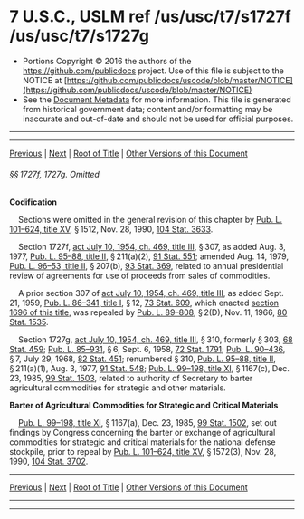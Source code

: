 ---
---

# 7 U.S.C., USLM ref /us/usc/t7/s1727f /us/usc/t7/s1727g

* Portions Copyright © 2016 the authors of the https://github.com/publicdocs project.
  Use of this file is subject to the NOTICE at [https://github.com/publicdocs/uscode/blob/master/NOTICE](https://github.com/publicdocs/uscode/blob/master/NOTICE)
* See the [Document Metadata](././../../../../..//README.md) for more information.
  This file is generated from historical government data; content and/or formatting may be inaccurate and out-of-date and should not be used for official purposes.

----------
----------

[Previous](./../../../../..//us/usc/t7/ch41/schIII–A/m__us_usc_t7_s1727e.md) | [Next](./../../../../..//us/usc/t7/ch41/schIII–B/m__us_usc_t7_ch41_schIII–B.md) | [Root of Title](./../../../../../) | [Other Versions of this Document](https://publicdocs.github.io/go/links?ns=uslm&ref=%2Fus%2Fusc%2Ft7%2Fs1727f+%2Fus%2Fusc%2Ft7%2Fs1727g)

###### §§ 1727f, 1727g. Omitted

 __Codification__ 

    Sections were omitted in the general revision of this chapter by [Pub. L. 101–624, title XV][/us/pl/101/624/tXV], § 1512, Nov. 28, 1990, [104 Stat. 3633][/us/stat/104/3633].

    Section 1727f, [act July 10, 1954, ch. 469, title III][/us/act/1954-07-10/ch469/tIII], § 307, as added Aug. 3, 1977, [Pub. L. 95–88, title II][/us/pl/95/88/tII], § 211(a)(2), [91 Stat. 551][/us/stat/91/551]; amended Aug. 14, 1979, [Pub. L. 96–53, title II][/us/pl/96/53/tII], § 207(b), [93 Stat. 369][/us/stat/93/369], related to annual presidential review of agreements for use of proceeds from sales of commodities.

    A prior section 307 of [act July 10, 1954, ch. 469, title III][/us/act/1954-07-10/ch469/tIII], as added Sept. 21, 1959, [Pub. L. 86–341, title I][/us/pl/86/341/tI], § 12, [73 Stat. 609][/us/stat/73/609], which enacted [section 1696 of this title][/us/usc/t7/s1696], was repealed by [Pub. L. 89–808][/us/pl/89/808], § 2(D), Nov. 11, 1966, [80 Stat. 1535][/us/stat/80/1535].

    Section 1727g, [act July 10, 1954, ch. 469, title III][/us/act/1954-07-10/ch469/tIII], § 310, formerly § 303, [68 Stat. 459][/us/stat/68/459]; [Pub. L. 85–931][/us/pl/85/931], § 6, Sept. 6, 1958, [72 Stat. 1791][/us/stat/72/1791]; [Pub. L. 90–436][/us/pl/90/436], § 7, July 29, 1968, [82 Stat. 451][/us/stat/82/451]; renumbered § 310, [Pub. L. 95–88, title II][/us/pl/95/88/tII], § 211(a)(1), Aug. 3, 1977, [91 Stat. 548][/us/stat/91/548]; [Pub. L. 99–198, title XI][/us/pl/99/198/tXI], § 1167(c), Dec. 23, 1985, [99 Stat. 1503][/us/stat/99/1503], related to authority of Secretary to barter agricultural commodities for strategic and other materials.

 __Barter of Agricultural Commodities for Strategic and Critical Materials__ 

    [Pub. L. 99–198, title XI][/us/pl/99/198/tXI], § 1167(a), Dec. 23, 1985, [99 Stat. 1502][/us/stat/99/1502], set out findings by Congress concerning the barter or exchange of agricultural commodities for strategic and critical materials for the national defense stockpile, prior to repeal by [Pub. L. 101–624, title XV][/us/pl/101/624/tXV], § 1572(3), Nov. 28, 1990, [104 Stat. 3702][/us/stat/104/3702].

----------

[Previous](./../../../../..//us/usc/t7/ch41/schIII–A/m__us_usc_t7_s1727e.md) | [Next](./../../../../..//us/usc/t7/ch41/schIII–B/m__us_usc_t7_ch41_schIII–B.md) | [Root of Title](./../../../../../) | [Other Versions of this Document](https://publicdocs.github.io/go/links?ns=uslm&ref=%2Fus%2Fusc%2Ft7%2Fs1727f+%2Fus%2Fusc%2Ft7%2Fs1727g)

----------
----------

[/us/pl/101/624/tXV]: https://publicdocs.github.io/go/links?ns=uslm&ref=%2Fus%2Fpl%2F101%2F624%2FtXV
[/us/stat/104/3633]: https://publicdocs.github.io/go/links?ns=uslm&ref=%2Fus%2Fstat%2F104%2F3633
[/us/act/1954-07-10/ch469/tIII]: https://publicdocs.github.io/go/links?ns=uslm&ref=%2Fus%2Fact%2F1954-07-10%2Fch469%2FtIII
[/us/pl/95/88/tII]: https://publicdocs.github.io/go/links?ns=uslm&ref=%2Fus%2Fpl%2F95%2F88%2FtII
[/us/stat/91/551]: https://publicdocs.github.io/go/links?ns=uslm&ref=%2Fus%2Fstat%2F91%2F551
[/us/pl/96/53/tII]: https://publicdocs.github.io/go/links?ns=uslm&ref=%2Fus%2Fpl%2F96%2F53%2FtII
[/us/stat/93/369]: https://publicdocs.github.io/go/links?ns=uslm&ref=%2Fus%2Fstat%2F93%2F369
[/us/act/1954-07-10/ch469/tIII]: https://publicdocs.github.io/go/links?ns=uslm&ref=%2Fus%2Fact%2F1954-07-10%2Fch469%2FtIII
[/us/pl/86/341/tI]: https://publicdocs.github.io/go/links?ns=uslm&ref=%2Fus%2Fpl%2F86%2F341%2FtI
[/us/stat/73/609]: https://publicdocs.github.io/go/links?ns=uslm&ref=%2Fus%2Fstat%2F73%2F609
[/us/usc/t7/s1696]: https://publicdocs.github.io/go/links?ns=uslm&ref=%2Fus%2Fusc%2Ft7%2Fs1696
[/us/pl/89/808]: https://publicdocs.github.io/go/links?ns=uslm&ref=%2Fus%2Fpl%2F89%2F808
[/us/stat/80/1535]: https://publicdocs.github.io/go/links?ns=uslm&ref=%2Fus%2Fstat%2F80%2F1535
[/us/act/1954-07-10/ch469/tIII]: https://publicdocs.github.io/go/links?ns=uslm&ref=%2Fus%2Fact%2F1954-07-10%2Fch469%2FtIII
[/us/stat/68/459]: https://publicdocs.github.io/go/links?ns=uslm&ref=%2Fus%2Fstat%2F68%2F459
[/us/pl/85/931]: https://publicdocs.github.io/go/links?ns=uslm&ref=%2Fus%2Fpl%2F85%2F931
[/us/stat/72/1791]: https://publicdocs.github.io/go/links?ns=uslm&ref=%2Fus%2Fstat%2F72%2F1791
[/us/pl/90/436]: https://publicdocs.github.io/go/links?ns=uslm&ref=%2Fus%2Fpl%2F90%2F436
[/us/stat/82/451]: https://publicdocs.github.io/go/links?ns=uslm&ref=%2Fus%2Fstat%2F82%2F451
[/us/pl/95/88/tII]: https://publicdocs.github.io/go/links?ns=uslm&ref=%2Fus%2Fpl%2F95%2F88%2FtII
[/us/stat/91/548]: https://publicdocs.github.io/go/links?ns=uslm&ref=%2Fus%2Fstat%2F91%2F548
[/us/pl/99/198/tXI]: https://publicdocs.github.io/go/links?ns=uslm&ref=%2Fus%2Fpl%2F99%2F198%2FtXI
[/us/stat/99/1503]: https://publicdocs.github.io/go/links?ns=uslm&ref=%2Fus%2Fstat%2F99%2F1503
[/us/pl/99/198/tXI]: https://publicdocs.github.io/go/links?ns=uslm&ref=%2Fus%2Fpl%2F99%2F198%2FtXI
[/us/stat/99/1502]: https://publicdocs.github.io/go/links?ns=uslm&ref=%2Fus%2Fstat%2F99%2F1502
[/us/pl/101/624/tXV]: https://publicdocs.github.io/go/links?ns=uslm&ref=%2Fus%2Fpl%2F101%2F624%2FtXV
[/us/stat/104/3702]: https://publicdocs.github.io/go/links?ns=uslm&ref=%2Fus%2Fstat%2F104%2F3702


